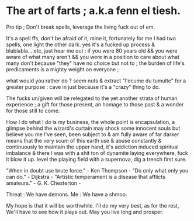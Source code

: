 # The art of farts ; a.k.a fenn el tiesh.

Pro tip ; Don't break spells, leverage the living fuck out of em.

It's a spell ffs, don't be afraid of it, mine it,
fortunately for me I had two spells, one light the other dark.
yes it's a fucked up process & blablabla....etc,
just hear me out :
if you were 80 years old &&
you were aware of what many aren't &&
you were in a position to care about what many don't because "they" have no choice but not to ; the burden of life's predicaments is a mighty weight on everyone ;

what would you rather do ? seem nuts & extract "l'ecume du tumulte" for a greater purpose : cave in just because it's a "crazy" thing to do.

The fucks un/given will be relegated to the yet another strata of human experience ; a gift for those present, an homage to those past & a wonder for those still to come.

How I do what I do is my business, the whole point is encapsulation, a glimpse behind the wizard's curtain may shock some innocent souls but believe you me I've seen, been subject to & am fully aware of far darker means that the very scum of this earth use & abuse constantly & continuously to maintain the upper hand, it's addiction induced spiritual imbalance & there I was with a shit ton of dynamite laying everywhere, fuck it blow it up.
level the playing field with a supernova,
dig a trench first sure.

"When in doubt use brute force." - Ken Thompson -
"Do only what only you can do." - Dijkstra -
"Artistic temperament is a disease that afflicts amateurs." - G. K. Chesterton -

Threat : We have demons.
Me : We have a shmoo.

My hope is that it will be worthwhile.
I'll do my very best, as for the rest,
We'll have to see how it plays out.
May you live long and prosper.
